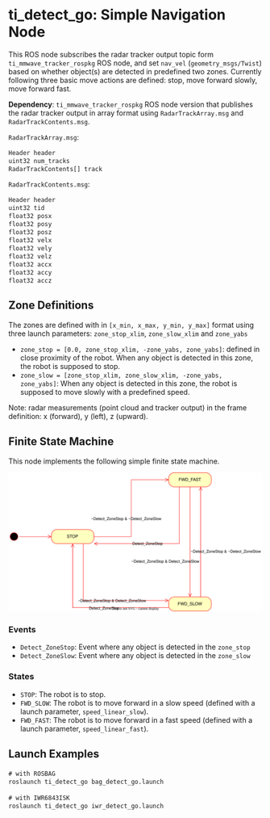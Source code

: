ti_detect_go: Simple Navigation Node
====================================

This ROS node subscribes the radar tracker output topic form `ti_mmwave_tracker_rospkg` ROS node, and
set `nav_vel` (`geometry_msgs/Twist`) based on whether object(s) are detected in predefined two zones. Currently following three basic move actions are defined: stop, move forward slowly, move forward fast.

**Dependency**: `ti_mmwave_tracker_rospkg` ROS node version that publishes the radar tracker output in array format using `RadarTrackArray.msg` and `RadarTrackContents.msg`.

`RadarTrackArray.msg`:
```
Header header
uint32 num_tracks
RadarTrackContents[] track
```

`RadarTrackContents.msg`:
```
Header header
uint32 tid
float32 posx
float32 posy
float32 posz
float32 velx
float32 vely
float32 velz
float32 accx
float32 accy
float32 accz
```

## Zone Definitions
The zones are defined with in `[x_min, x_max, y_min, y_max]` format using three launch parameters: `zone_stop_xlim`, `zone_slow_xlim` and `zone_yabs`

- `zone_stop = [0.0, zone_stop_xlim, -zone_yabs, zone_yabs]`: defined in close proximity of the robot. When any object is detected in this zone, the robot is supposed to stop.
- `zone_slow = [zone_stop_xlim, zone_slow_xlim, -zone_yabs, zone_yabs]`: When any object is detected in this zone, the robot is supposed to move slowly with a predefined speed.

Note: radar measurements (point cloud and tracker output) in the frame definition: x (forward), y (left), z (upward).

## Finite State Machine
This node implements the following simple finite state machine.

![](docs/fsm_diagram.drawio.svg)

### Events
- `Detect_ZoneStop`: Event where any object is detected in the `zone_stop`
- `Detect_ZoneSlow`: Event where any object is detected in the `zone_slow`

### States
- `STOP`: The robot is to stop.
- `FWD_SLOW`: The robot is to move forward in a slow speed (defined with a launch parameter, `speed_linear_slow`).
- `FWD_FAST`: The robot is to move forward in a fast speed (defined with a launch parameter, `speed_linear_fast`).

## Launch Examples

```
# with ROSBAG
roslaunch ti_detect_go bag_detect_go.launch

# with IWR6843ISK
roslaunch ti_detect_go iwr_detect_go.launch
```
